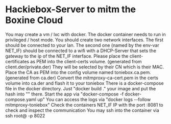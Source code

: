 # Hackiebox-Server to mitm the Boxine Cloud
You may create a vm / lxc with docker. The docker container needs to run in privileged / host mode. You should create two network interfaces. The first should be connected to your lan. The second one (named by the env-var NET_IF) should be connected to a wifi with a DHCP-Server that sets the gateway to the ip of the NET_IF interface.
Please place the client-certificates as PEM into the client-certs volume. (generated from client.der/private.der) They will be selected by their CN which is their MAC.
Place the CA as PEM into the config volume named toniebox.ca.pem. (generated from ca.der)
Convert the mitmproxy-ca-cert.pem in the certs volume into ca.der and flash it to your toniebox
There is a docker-compose file in the docker directory. Just "docker build ." your image and put the hash into "<TO-BE-FILLED>" there.
Start the app via "docker-compose -f docker-compose.yaml up"
You can access the logs via "docker logs --follow mitmproxy-toniebox"
Check the containers NET_IF IP with the port :8081 to check and inspect the communication
You may ssh into the container via ssh root@<ip> -p 8022